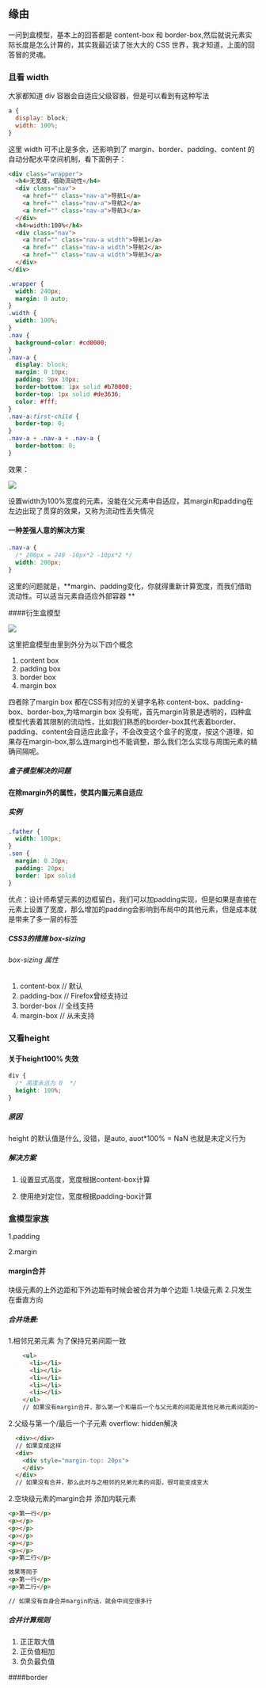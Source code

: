 ## 缘由

一问到盒模型，基本上的回答都是 content-box 和 border-box,然后就说元素实际长度是怎么计算的，其实我最近读了张大大的 CSS 世界，我才知道，上面的回答冒的灵魂。

### 且看 width

大家都知道 div 容器会自适应父级容器，但是可以看到有这种写法

```js
a {
  display: block;
  width: 100%;
}
```

这里 width 可不止是多余，还影响到了 margin、border、padding、content 的自动分配水平空间机制，看下面例子：

```html
<div class="wrapper">
  <h4>无宽度，借助流动性</h4>
  <div class="nav">
    <a href="" class="nav-a">导航1</a>
    <a href="" class="nav-a">导航2</a>
    <a href="" class="nav-a">导航3</a>
  </div>
  <h4>width:100%</h4>
  <div class="nav">
    <a href="" class="nav-a width">导航1</a>
    <a href="" class="nav-a width">导航2</a>
    <a href="" class="nav-a width">导航3</a>
  </div>
</div>
```

```css
.wrapper {
  width: 240px;
  margin: 0 auto;
}
.width {
  width: 100%;
}
.nav {
  background-color: #cd0000;
}
.nav-a {
  display: block;
  margin: 0 10px;
  padding: 9px 10px;
  border-bottom: 1px solid #b70000;
  border-top: 1px solid #de3636;
  color: #fff;
}
.nav-a:first-child {
  border-top: 0;
}
.nav-a + .nav-a + .nav-a {
  border-bottom: 0;
}
```
效果：

![](https://user-gold-cdn.xitu.io/2019/4/13/16a1561b353f0f55?w=433&h=501&f=png&s=18939)

设置width为100%宽度的元素，没能在父元素中自适应，其margin和padding在左边出现了贯穿的效果，又称为流动性丢失情况

#### 一种差强人意的解决方案

```css
.nav-a {
  /* 200px = 240 -10px*2 -10px*2 */
  width: 200px;
}
```

这里的问题就是，**margin、padding变化，你就得重新计算宽度，而我们借助流动性。可以适当元素自适应外部容器
**

####衍生盒模型

![](https://user-gold-cdn.xitu.io/2019/4/13/16a156ab9b366811?w=374&h=301&f=png&s=24286)

这里把盒模型由里到外分为以下四个概念
1. content box
2. padding box
3. border box
4. margin box 

四者除了margin  box 都在CSS有对应的关键字名称
content-box、padding-box、border-box,为啥margin box 没有呢，首先margin背景是透明的，四种盒模型代表着其限制的流动性，比如我们熟悉的border-box其代表着border、padding、content会自适应此盒子，不会改变这个盒子的宽度，按这个道理，如果存在margin-box,那么连margin也不能调整，那么我们怎么实现与周围元素的精确间隔呢。

##### 盒子模型解决的问题
**在除margin外的属性，使其内置元素自适应**

##### 实例
```css
.father {
  width: 180px;
}
.son {
  margin: 0 20px;
  padding: 20px;
  border: 1px solid
}
```

优点：设计师希望元素的边框留白，我们可以加padding实现，但是如果是直接在元素上设置了宽度，那么增加的padding会影响到布局中的其他元素，但是成本就是带来了多一层的标签

##### CSS3的措施 box-sizing


###### box-sizing 属性
1. content-box // 默认
2. padding-box // Firefox曾经支持过
3. border-box // 全线支持
4. margin-box // 从未支持


### 又看height

#### 关于height100% 失效

```css
div {
  /* 高度永远为 0  */
  height: 100%; 
}
```
##### 原因

height 的默认值是什么, 没错，是auto, auot*100% = NaN 也就是未定义行为

##### 解决方案

1. 设置显式高度，宽度根据content-box计算

2. 使用绝对定位，宽度根据padding-box计算


### 盒模型家族

1.padding

2.margin

#### margin合并

块级元素的上外边距和下外边距有时候会被合并为单个边距
1.块级元素
2.只发生在垂直方向

##### 合并场景:
1.相邻兄弟元素 为了保持兄弟间距一致
```html
    <ul>  
      <li></li>
      <li></li>
      <li></li>
      <li></li>
      <li></li>
    </ul>
    // 如果没有margin合并，那么第一个和最后一个与父元素的间距是其他兄弟元素间距的一半
```
2.父级与第一个/最后一个子元素 overflow: hidden解决 
```html
  <div></div>
  // 如果变成这样
  <div>
    <div style="margin-top: 20px">
    </div>
  </div>
  // 如果没有合并，那么此时与之相邻的兄弟元素的间距，很可能变成变大
```
2.空块级元素的margin合并 添加内联元素
```html
<p>第一行</p>
<p></p>
<p></p>
<p></p>
<p></p>
<p></p>
<p>第二行</p>

效果等同于
<p>第一行</p>
<p>第二行</p>

// 如果没有自身合并margin的话，就会中间空很多行
```
##### 合并计算规则
1. 正正取大值
2. 正负值相加
3. 负负最负值

####border